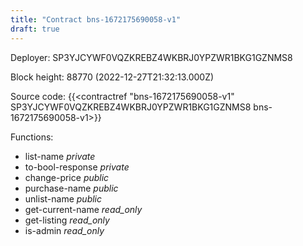 ```yaml
---
title: "Contract bns-1672175690058-v1"
draft: true
---
```

Deployer: SP3YJCYWF0VQZKREBZ4WKBRJ0YPZWR1BKG1GZNMS8


 



Block height: 88770 (2022-12-27T21:32:13.000Z)

Source code: {{<contractref "bns-1672175690058-v1" SP3YJCYWF0VQZKREBZ4WKBRJ0YPZWR1BKG1GZNMS8 bns-1672175690058-v1>}}

Functions:

* list-name _private_
* to-bool-response _private_
* change-price _public_
* purchase-name _public_
* unlist-name _public_
* get-current-name _read_only_
* get-listing _read_only_
* is-admin _read_only_
